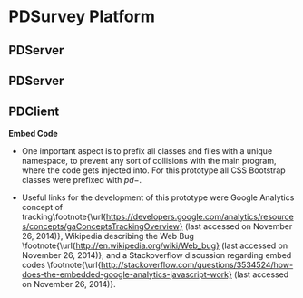 # PDSurvey Platform


## PDServer





## PDServer




## PDClient




__Embed Code__



* One important aspect is to prefix all classes and files with a unique namespace, to prevent any sort of collisions with the main program, where the code gets injected into. For this prototype all CSS Bootstrap classes were prefixed with $pd-$.

* Useful links for the development of this prototype were Google Analytics concept of tracking\footnote{\url{https://developers.google.com/analytics/resources/concepts/gaConceptsTrackingOverview} (last accessed on November 26, 2014)}, Wikipedia describing the Web Bug \footnote{\url{http://en.wikipedia.org/wiki/Web_bug} (last accessed on November 26, 2014)}, and a Stackoverflow discussion regarding embed codes \footnote{\url{http://stackoverflow.com/questions/3534524/how-does-the-embedded-google-analytics-javascript-work} (last accessed on November 26, 2014)}.
